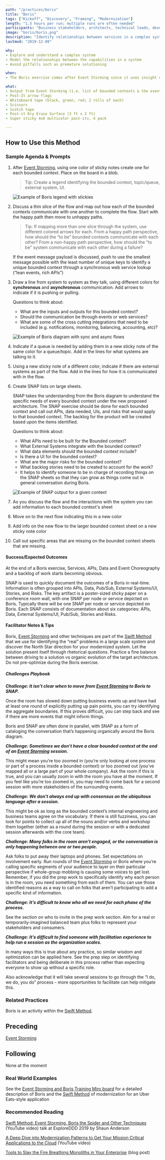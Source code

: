 ```yaml
---
path: "/practices/boris"
title: "Boris"
tags: ["Kickoff", "Discovery", "Framing", "Modernization"]
length: "1.5 hours per run; multiple runs are often needed"
participants: "Business stakeholders, architects, technical leads, developers "
image: "boris/boris.png"
description: "Identify relationships between services in a complex system to reveal the notional target system architecture and record them using SNAP"
lastmod: "2019-12-09"

why:
- Explore and understand a complex system
- Model the relationships between the capabilities in a system
- Avoid pitfalls such as premature solutioning

when:
- The Boris exercise comes after Event Storming since it uses insight discovered by that activity to identify system components and model their relationships

what:
- Output from Event Storming (i.e. list of bounded contexts & the events contained within them)
- Post-It arrow flags
- Whiteboard tape (black, green, red; 2 rolls of each)
- Scissors
- Scotch tape
- Post-it Dry Erase Surface (3 ft x 2 ft)
- Super sticky 4x6 multicolor post-its, 4 pack

---
```

## How to Use this Method
### Sample Agenda & Prompts
1. After [Event Storming](/practices/event-storming/content), using one color of sticky notes create one for each bounded context. Place on the board in a blob.

   > Tip: Create a legend identifying the bounded context, topic/queue, external system, UI.

   ![Example of Boris legend with stickies](/images/practices/boris/legend.jpeg)

1. Discuss a thin slice of the flow and map out how each of the bounded contexts communicate with one another to complete the flow. Start with the happy path then move to unhappy paths.

   > Tip: If mapping more than one slice through the system, use different colored arrows for each. From a happy path perspective, how should the “to be” bounded contexts communicate with each other? From a non-happy path perspective, how should the “to be” system communicate with each other during a failure?

   If the event message payload is discussed, push to use the smallest message possible with the least number of unique keys to identify a unique bounded context through a synchronous web service lookup (“lean events, rich APIs”)
1. Draw a line from system to system as they talk, using different colors for **synchronous** and **asynchronous** communication. Add arrows to indicate if it is pushing or pulling.

   Questions to think about:
   - What are the inputs and outputs for this bounded context?
   - Should the communication be through events or web services?
   - What are some of the cross cutting integrations that need to be included (e.g. notifications, monitoring, balancing, accounting, etc)?

   ![Example of Boris diagram with sync and async flows](/images/practices/boris/step-3.jpg)

1. Indicate if a queue is needed by adding them in a new sticky note of the same color for a queue/topic. Add in the lines for what systems are talking to it.

1. Using a new sticky note of a different color, indicate if there are external systems as part of the flow. Add in the lines for how it is communicated with in the flow.

1. Create SNAP lists on large sheets.

   SNAP takes the understanding from the Boris diagram to understand the specific needs of every bounded context under the new proposed architecture. The SNAP exercise should be done for each bounded context and call out APIs, data needed, UIs, and risks that would apply to that bounded context. The backlog for the product will be created based upon the items identified.

   Questions to think about:
   - What APIs need to be built for the Bounded context?
   - What External Systems integrate with the bounded context?
   - What data elements should the bounded context include?
   - Is there a UI for the bounded context?
   - What are the major risks for the bounded context?
   - What backlog stories need to be created to account for the work?
   - It helps to identify someone to be in charge of recording things on the SNAP sheets so that they can grow as things come out in general conversation during Boris.

   ![Example of SNAP output for a given context](/images/practices/boris/snap.jpg)

1. As you discuss the flow and the interactions with the system you can add information to each bounded context's sheet

1. Move on to the next flow indicating this in a new color

1. Add info on the new flow to the larger bounded context sheet on a new sticky note color

1. Call out specific areas that are missing on the bounded context sheets that are missing.

#### Success/Expected Outcomes
At the end of a Boris exercise, Services, APIs, Data and Event Choreography and a backlog of work starts becoming obvious.

SNAP is used to quickly document the outcomes of a Boris in real-time. Information is often grouped into APIs, Data, Pub/Sub, External Systems/UI, Stories, and Risks. The key artifact is a poster-sized sticky paper on a conference room wall, with one SNAP per node or service depicted on Boris. Typically there will be one SNAP per node or service depicted on Boris. Each SNAP consists of documentation about six categories: APIs, Data, External Systems/UI, Pub/Sub, Stories and Risks.

#### Facilitator Notes & Tips

Boris, [Event Storming](/practices/event-storming/content) and other techniques are part of the [Swift Method](/practices/swift-method/content) that we use for identifying the “real” problems in a large scale system and discover the North Star direction for your modernized system. Let the solution present itself through rhetorical questions. Practice a fine balance between driving to a solution vs organic evolution of the target architecture. Do not pre-optimize during the Boris exercise.

##### Challenges Playbook

***Challenge: It isn’t clear when to move from [Event Storming](/practices/event-storming/content) to Boris to SNAP.***

Once the room has slowed down putting business events up and have had at least one round of explicitly putting up pain points, you can try identifying the aggregate boundaries. If this proves difficult, you can step back and see if there are more events that might inform things.

Boris and SNAP are often done in parallel, with SNAP as a form of cataloging the conversation that’s happening organically around the Boris diagram.

***Challenge: Sometimes we don’t have a clear bounded context at the end of an [Event Storming](/practices/event-storming/content) session.***

This might mean you’re too zoomed in (you’re only looking at one process or part of a process inside a bounded context) or too zoomed out (you’ve mapped all or a large part of your whole company). Ask the room if this is true, and you can usually zoom in with the room you have at the moment. If you feel like you’re too zoomed in, you may need to come back for a second session with more stakeholders of the surrounding events.

***Challenge: We don’t always end up with consensus on the ubiquitous language after a session.***

This might be ok as long as the bounded context’s internal engineering and business teams agree on the vocabulary. If there is still fuzziness, you can look for points to collect up all of the nouns and/or verbs and workshop them together (either as a round during the session or with a dedicated session afterwards with the core team).

***Challenge: Many folks in the room aren’t engaged, or the conversation is only happening between one or two people.***

Ask folks to put away their laptops and phones. Set expectations on involvement early. Run rounds of the [Event Storming](/practices/event-storming/content) or Boris where you’re calling specific segments of your audience to layer on their particular perspective if whole-group mobbing is causing some voices to get lost. Remember, if you did the prep work to specifically identify why each person is in the room, you need something from each of them. You can use those identified reasons as a way to call on folks that aren’t participating to add a specific kind of information.

***Challenge: It’s difficult to know who all we need for each phase of the process.***

See the section on who to invite in the prep work section. Aim for a real or temporarily-imagined balanced team plus folks to represent your stakeholders and consumers.

***Challenge: It’s difficult to find someone with facilitation experience to help run a session as the organization scales.***

In many ways this is true about any practice, so similar wisdom and optimization can be applied here. See the prep step on identifying facilitators and being deliberate in this process rather than expecting everyone to show up without a specific role.

Also acknowledge that it will take several sessions to go through the “I do, we do, you do” process - more opportunities to facilitate can help mitigate this.

### Related Practices

Boris is an activity within the [Swift Method](/practices/swift-method/content).

## Preceding

[Event Storming](/practices/event-storming/content)

## Following

None at the moment

### Real World Examples

See the <a href="https://miro.com/app/board/o9J_kzaSk0E=/" target="_blank">Event Storming and Boris Training Miro board</a> for a detailed description of Boris and the [Swift Method](/practices/swift-method/content) of modernization for an Uber Eats-style application

### Recommended Reading

<a href="https://www.youtube.com/watch?v=7-fRtd8LUwA" target="_blank">Swift Method: Event Storming, Boris the Spider and Other Techniques</a> (YouTube video) talk at ExploreDDD 2019 by Shaun Anderson

<a href="https://www.youtube.com/watch?v=s5qeE4qii6M" target="_blank">A Deep Dive into Modernization Patterns to Get Your Mission Critical Applications to the Cloud</a> (YouTube video)

<a href="https://tanzu.vmware.com/content/slides/the-modern-family-modernizing-applications-to-pivotal-cloud-foundry-getting-out-of-the-big-ball-of-mud" target="_blank">Tools to Slay the Fire Breathing Monoliths in Your Enterprise</a> (blog post)